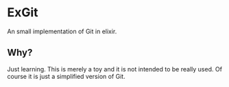 # ExGit

An small implementation of Git in elixir.

## Why?

Just learning. This is merely a toy and it is not intended to be really used. Of course it is just a simplified version of Git.
